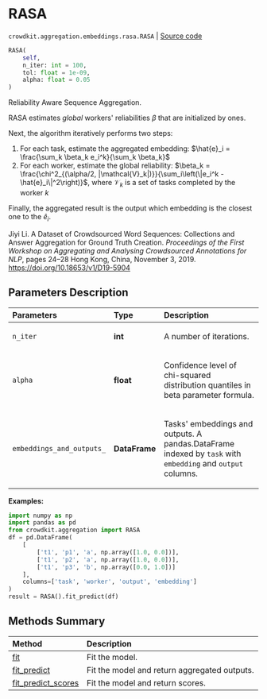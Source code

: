 # RASA
`crowdkit.aggregation.embeddings.rasa.RASA` | [Source code](https://github.com/Toloka/crowd-kit/blob/v1.0.0/crowdkit/aggregation/embeddings/rasa.py#L22)

```python
RASA(
    self,
    n_iter: int = 100,
    tol: float = 1e-09,
    alpha: float = 0.05
)
```

Reliability Aware Sequence Aggregation.


RASA estimates *global* workers' reliabilities $\beta$ that are initialized by ones.

Next, the algorithm iteratively performs two steps:
1. For each task, estimate the aggregated embedding: $\hat{e}_i = \frac{\sum_k
\beta_k e_i^k}{\sum_k \beta_k}$
2. For each worker, estimate the global reliability: $\beta_k = \frac{\chi^2_{(\alpha/2,
|\mathcal{V}_k|)}}{\sum_i\left(\|e_i^k - \hat{e}_i\|^2\right)}$, where $\mathcal{V}_k$
is a set of tasks completed by the worker $k$

Finally, the aggregated result is the output which embedding is
the closest one to the $\hat{e}_i$.

Jiyi Li.
A Dataset of Crowdsourced Word Sequences: Collections and Answer Aggregation for Ground Truth Creation.
*Proceedings of the First Workshop on Aggregating and Analysing Crowdsourced Annotations for NLP*,
pages 24–28 Hong Kong, China, November 3, 2019.
<https://doi.org/10.18653/v1/D19-5904>

## Parameters Description

| Parameters | Type | Description |
| :----------| :----| :-----------|
`n_iter`|**int**|<p>A number of iterations.</p>
`alpha`|**float**|<p>Confidence level of chi-squared distribution quantiles in beta parameter formula.</p>
`embeddings_and_outputs_`|**DataFrame**|<p>Tasks&#x27; embeddings and outputs. A pandas.DataFrame indexed by `task` with `embedding` and `output` columns.</p>

**Examples:**

```python
import numpy as np
import pandas as pd
from crowdkit.aggregation import RASA
df = pd.DataFrame(
    [
        ['t1', 'p1', 'a', np.array([1.0, 0.0])],
        ['t1', 'p2', 'a', np.array([1.0, 0.0])],
        ['t1', 'p3', 'b', np.array([0.0, 1.0])]
    ],
    columns=['task', 'worker', 'output', 'embedding']
)
result = RASA().fit_predict(df)
```
## Methods Summary

| Method | Description |
| :------| :-----------|
[fit](crowdkit.aggregation.embeddings.rasa.RASA.fit.md)| Fit the model.
[fit_predict](crowdkit.aggregation.embeddings.rasa.RASA.fit_predict.md)| Fit the model and return aggregated outputs.
[fit_predict_scores](crowdkit.aggregation.embeddings.rasa.RASA.fit_predict_scores.md)| Fit the model and return scores.
